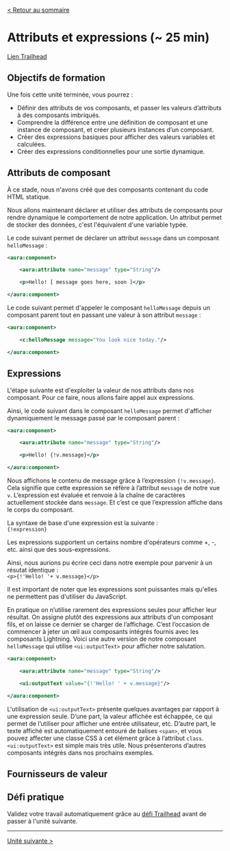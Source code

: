 [&lt; Retour au sommaire](../README.md)

# Attributs et expressions (~ 25 min)
[Lien Trailhead](https://trailhead.salesforce.com/fr/modules/lex_dev_lc_basics/units/lex_dev_lc_basics_attributes_expressions)

## Objectifs de formation
Une fois cette unité terminée, vous pourrez :
- Définir des attributs de vos composants, et passer les valeurs d’attributs à des composants imbriqués.
- Comprendre la différence entre une définition de composant et une instance de composant, et créer plusieurs instances d’un composant.
- Créer des expressions basiques pour afficher des valeurs variables et calculées.
- Créer des expressions conditionnelles pour une sortie dynamique.


## Attributs de composant
À ce stade, nous n'avons créé que des composants contenant du code HTML statique.

Nous allons maintenant déclarer et utiliser des attributs de composants pour rendre dynamique le comportement de notre application.
Un attribut permet de stocker des données, c'est l'équivalent d'une variable typée.

Le code suivant permet de déclarer un attribut `message` dans un composant `helloMessage` :

```xml
<aura:component>

    <aura:attribute name="message" type="String"/>

    <p>Hello! [ message goes here, soon ]</p>

</aura:component>
```

Le code suivant permet d'appeler le composant `helloMessage` depuis un composant parent tout en passant une valeur à son attribut `message` :

```xml
<aura:component>

    <c:helloMessage message="You look nice today."/>

</aura:component>
```


## Expressions
L'étape suivante est d'exploiter la valeur de nos attributs dans nos composant.
Pour ce faire, nous allons faire appel aux expressions.

Ainsi, le code suivant dans le composant `helloMessage` permet d'afficher dynamiquement le message passé par le composant parent :
```xml
<aura:component>

    <aura:attribute name="message" type="String"/>

    <p>Hello! {!v.message}</p>

</aura:component>
```

Nous affichons le contenu de message grâce à l’expression `{!v.message}`. Cela signifie que cette expression se réfère à l’attribut `message` de notre vue `v`. L’expression est évaluée et renvoie à la chaîne de caractères actuellement stockée dans `message`. Et c’est ce que l’expression affiche dans le corps du composant.

La syntaxe de base d'une expression est la suivante :<br/>
`{!expression}`

Les expressions supportent un certains nombre d'opérateurs comme +, -, etc. ainsi que des sous-expressions.

Ainsi, nous aurions pu écrire ceci dans notre exemple pour parvenir à un résutat identique :<br/>
`<p>{!'Hello! '+ v.message}</p>`

Il est important de noter que les expressions sont puissantes mais qu'elles ne permettent pas d'utiliser du JavaScript.

En pratique on n’utilise rarement des expressions seules pour afficher leur résultat. On assigne plutôt des expressions aux attributs d'un composant fils, et on laisse ce dernier se charger de l’affichage. C’est l’occasion de commencer à jeter un œil aux composants intégrés fournis avec les composants Lightning. Voici une autre version de notre composant `helloMessage` qui utilise `<ui:outputText>` pour afficher notre salutation.

```xml
<aura:component>

    <aura:attribute name="message" type="String"/>

    <ui:outputText value="{!'Hello! ' + v.message}"/>

</aura:component>
```

L'utilisation de `<ui:outputText>` présente quelques avantages par rapport à une expression seule. D’une part, la valeur affichée est échappée, ce qui permet de l’utiliser pour afficher une entrée utilisateur, etc. D’autre part, le texte affiché est automatiquement entouré de balises `<span>`, et vous pouvez affecter une classe CSS à cet élément grâce à l’attribut `class`. `<ui:outputText>` est simple mais très utile. Nous présenterons d’autres composants intégrés dans nos prochains exemples.


## Fournisseurs de valeur


## Défi pratique


Validez votre travail automatiquement grâce au [défi Trailhead](https://trailhead.salesforce.com/fr/modules/lex_dev_lc_basics/units/lex_dev_lc_basics_attributes_expressions#challenge) avant de passer à l'unité suivante.

---
[Unité suivante &gt;](05.md)
